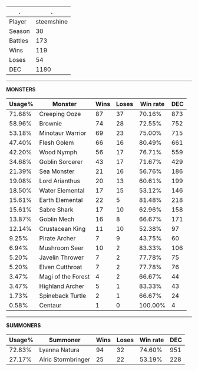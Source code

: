 .|.
|-|-
Player|steemshine
Season|30
Battles|173
Wins|119
Loses|54
DEC|1180

---
**MONSTERS**

Usage%|Monster|Wins|Loses|Win rate|DEC|
-|-|-|-|-|-|
71.68%|Creeping Ooze|87|37|70.16%|873|
58.96%|Brownie|74|28|72.55%|752|
53.18%|Minotaur Warrior|69|23|75.00%|715|
47.40%|Flesh Golem|66|16|80.49%|661|
42.20%|Wood Nymph|56|17|76.71%|559|
34.68%|Goblin Sorcerer|43|17|71.67%|429|
21.39%|Sea Monster|21|16|56.76%|186|
19.08%|Lord Arianthus|20|13|60.61%|199|
18.50%|Water Elemental|17|15|53.12%|146|
15.61%|Earth Elemental|22|5|81.48%|218|
15.61%|Sabre Shark|17|10|62.96%|158|
13.87%|Goblin Mech|16|8|66.67%|171|
12.14%|Crustacean King|11|10|52.38%|97|
9.25%|Pirate Archer|7|9|43.75%|60|
6.94%|Mushroom Seer|10|2|83.33%|106|
5.20%|Javelin Thrower|7|2|77.78%|75|
5.20%|Elven Cutthroat|7|2|77.78%|76|
3.47%|Magi of the Forest|4|2|66.67%|44|
3.47%|Highland Archer|5|1|83.33%|43|
1.73%|Spineback Turtle|2|1|66.67%|24|
0.58%|Centaur|1|0|100.00%|4|

---
**SUMMONERS**

Usage%|Summoner|Wins|Loses|Win rate|DEC|
-|-|-|-|-|-|
72.83%|Lyanna Natura|94|32|74.60%|951|
27.17%|Alric Stormbringer|25|22|53.19%|228|
